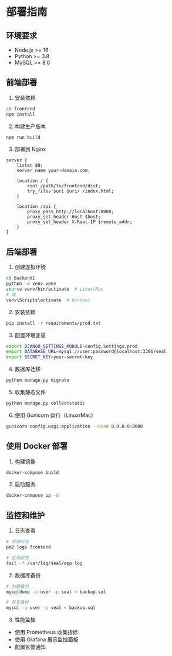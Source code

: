 # 部署指南

## 环境要求

- Node.js >= 16
- Python >= 3.8
- MySQL >= 8.0

## 前端部署

1. 安装依赖
```bash
cd frontend
npm install
```

2. 构建生产版本
```bash
npm run build
```

3. 部署到 Nginx
```nginx
server {
    listen 80;
    server_name your-domain.com;

    location / {
        root /path/to/frontend/dist;
        try_files $uri $uri/ /index.html;
    }

    location /api {
        proxy_pass http://localhost:8000;
        proxy_set_header Host $host;
        proxy_set_header X-Real-IP $remote_addr;
    }
}
```

## 后端部署

1. 创建虚拟环境
```bash
cd backend1
python -m venv venv
source venv/bin/activate  # Linux/Mac
# 或
venv\Scripts\activate  # Windows
```

2. 安装依赖
```bash
pip install -r requirements/prod.txt
```

3. 配置环境变量
```bash
export DJANGO_SETTINGS_MODULE=config.settings.prod
export DATABASE_URL=mysql://user:password@localhost:3306/seal
export SECRET_KEY=your-secret-key
```

4. 数据库迁移
```bash
python manage.py migrate
```

5. 收集静态文件
```bash
python manage.py collectstatic
```

6. 使用 Gunicorn 运行（Linux/Mac）
```bash
gunicorn config.wsgi:application --bind 0.0.0.0:8000
```

## 使用 Docker 部署

1. 构建镜像
```bash
docker-compose build
```

2. 启动服务
```bash
docker-compose up -d
```

## 监控和维护

1. 日志查看
```bash
# 前端日志
pm2 logs frontend

# 后端日志
tail -f /var/log/seal/app.log
```

2. 数据库备份
```bash
# 创建备份
mysqldump -u user -p seal > backup.sql

# 恢复备份
mysql -u user -p seal < backup.sql
```

3. 性能监控
- 使用 Prometheus 收集指标
- 使用 Grafana 展示监控面板
- 配置告警通知 